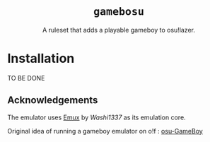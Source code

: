<div align="center">
<h1><code>gamebosu</code></h1>
A ruleset that adds a playable gameboy to osu!lazer.
<br/>
</div>

# Installation
TO BE DONE


## Acknowledgements

The emulator uses [Emux](https://github.com/Washi1337/Emux) by _Washi1337_ as its emulation core.

Original idea of running a gameboy emulator on o!f : [osu-GameBoy](https://github.com/osu-Karaoke/osu-GameBoy)
